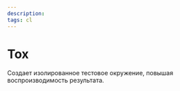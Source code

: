 ```yaml
---
description: 
tags: cl
---
```

# Tox

Создает изолированное тестовое окружение, повышая воспроизводимость результата.

